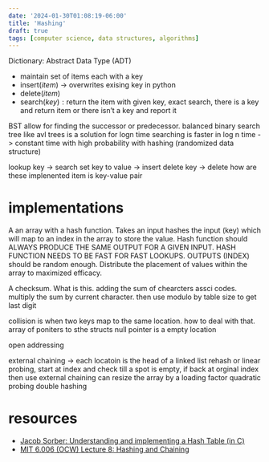 ```yaml
---
date: '2024-01-30T01:08:19-06:00'
title: 'Hashing'
draft: true
tags: [computer science, data structures, algorithms]
---
```


Dictionary: Abstract Data Type (ADT)
- maintain set of items each with a key
- $\text{insert}(item)$ -> overwrites exising key in python
- $\text{delete}(item)$
- $\text{search}(key): \text{return the item with given key, exact search, there is a key and return item or there isn't a key and report it}$

BST allow for finding the successor or predecessor.
balanced binary search tree like avl trees is a solution for logn time
searching is faster in log n time -> constant time with high probability with hashing (randomized data structure)

lookup key -> search
set key to value -> insert
delete key -> delete
how are these implenented
item is key-value pair

# implementations
A an array with a hash function. Takes an input hashes the input (key) which will map to an index in the array to store the value. Hash function should ALWAYS PRODUCE THE SAME OUTPUT FOR A GIVEN INPUT. HASH FUNCTION NEEDS TO BE FAST FOR FAST LOOKUPS. OUTPUTS (INDEX) should be random enough. Distribute the placement of values within the array to maximized efficacy.

A checksum. What is this. adding the sum of chearcters assci codes. multiply the sum by current character. then use modulo by table size to get last digit

collision is when two keys map to the same location. how to deal with that. array of poniters to sthe structs null pointer is a empty location

open addressing

external chaining -> each locatoin is the head of a linked list
rehash or linear probing, start at index and check till a spot is empty, if back at orginal index then use external chaining
can resize the array by a loading factor
quadratic probing
double hashing

# resources
- [Jacob Sorber: Understanding and implementing a Hash Table (in C)](https://www.youtube.com/watch?v=2Ti5yvumFTU)
- [MIT 6.006 (OCW) Lecture 8: Hashing and Chaining](https://www.youtube.com/watch?v=0M_kIqhwbFo)